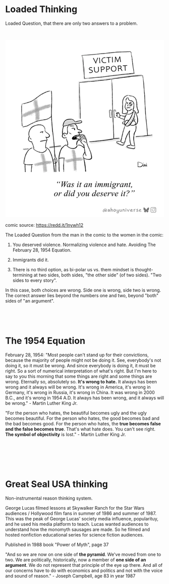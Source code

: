 # Loaded Thinking

Loaded Question, that there are only two answers to a problem.

&nbsp;

![Comic of a man yelling at a woman with a loaded question of only two choices](Comic_Two_Sides_Thinking.webp)

comic source: https://redd.it/1nywh12

The Loaded Question from the man in the comic to the women in the comic:

1. You deserved violence. Normalizing violence and hate. Avoiding The February 28, 1954 Equation.

2. Immigrants did it.

3. There is no third option, as bi-polar us vs. them mindset is thought-termining at two sides, both sides, "the other side" (of two sides). "Two sides to every story".

In this case, both choices are wrong. Side one is wrong, side two is wrong. The correct answer lies beyond the numbers one and two, beyond "both" sides of "an argument".

&nbsp;

&nbsp;

# The 1954 Equation

February 28, 1954: "Most people can't stand up for their convictions, because the majority of people might not be doing it. See, everybody's not doing it, so it must be wrong. And since everybody is doing it, it must be right. So a sort of numerical interpretation of what's right. But I'm here to say to you this morning that some things are right and some things are wrong. Eternally so, absolutely so. **It's wrong to hate.** It always has been wrong and it always will be wrong. It's wrong in America, it's wrong in Germany, it's wrong in Russia, it's wrong in China. It was wrong in 2000 B.C., and it's wrong in 1954 A.D. It always has been wrong, and it always will be wrong." - Martin Luther King Jr.

"For the person who hates, the beautiful becomes ugly and the ugly becomes beautiful. For the person who hates, the good becomes bad and the bad becomes good. For the person who hates, the **true becomes false and the false becomes true**. That's what hate does. You can't see right. **The symbol of objectivity** is lost." - Martin Luther King Jr.


&nbsp;

&nbsp;

&nbsp;

# Great Seal USA thinking

Non-instrumental reason thinking system.

George Lucas filmed lessons at Skywalker Ranch for the Star Wars audiences / Hollywood film fans in summer of 1986 and summer of 1987. This was the peak of George Lucas' society media influence, popularituy, and he used his media platform to teach. Lucas wanted audiences to understand how the monomyth sausages are made. So he filmed and hosted nonfiction educational series for science fiction audiences.

Published in 1988 book "Power of Myth", page 37

"And so we are now on one side of **the pyramid**. We've moved from one to two. We are politically, historically, now a member of **one side of an argument**. We do not represent that principle of the eye up there. And all of our concerns have to do with economics and politics and not with the voice and sound of reason." - Joseph Campbell, age 83 in year 1987

